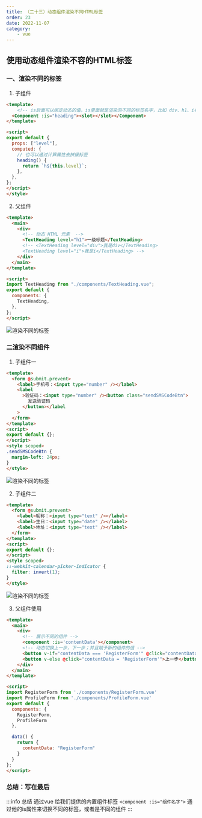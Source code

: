 ```yaml
---
title: （二十三）动态组件渲染不同HTML标签
order: 23
date: 2022-11-07
category:
    - vue
---
```


## 使用动态组件渲染不容的HTML标签

### 一、渲染不同的标签

1. 子组件
```html
<template>
    <!-- is后面可以绑定动态的值，is里面就是渲染的不同的标签名字，比如 div、h1、i标签等 -->
  <Component :is="heading"><slot></slot></Component>
</template>

<script>
export default {
  props: ["level"],
  computed: {
    // 也可以通过计算属性去拼接标签
    heading() {
      return `h${this.level}`;
    },
  },
};
</script>
</style>
```

2. 父组件
```html
<template>
  <main>
    <div>
      <!-- 动态 HTML 元素  -->
      <TextHeading level="h1">一级标题</TextHeading>
      <!-- <TextHeading level="div">我是div</TextHeading>
      <TextHeading level="i">我是i</TextHeading> -->
    </div>
  </main>
</template>

<script>
import TextHeading from "./components/TextHeading.vue";
export default {
  components: {
    TextHeading,
  },
};
</script>
```

![渲染不同的标签](https://image.zswei.xyz/img/vue-23-1.png)


### 二渲染不同组件
1. 子组件一
```html
<template>
  <form @submit.prevent>
    <label>手机号：<input type="number" /></label>
    <label
      >验证码：<input type="number" /><button class="sendSMSCodeBtn">
        发送验证码
      </button></label
    >
  </form>
</template>
<script>
export default {};
</script>
<style scoped>
.sendSMSCodeBtn {
  margin-left: 24px;
}
</style>

```

![渲染不同的标签](https://image.zswei.xyz/img/vue-23-2.png)

2. 子组件二
```html
<template>
  <form @submit.prevent>
    <label>昵称：<input type="text" /></label>
    <label>生日：<input type="date" /></label>
    <label>地址：<input type="text" /></label>
  </form>
</template>
<script>
export default {};
</script>
<style scoped>
::-webkit-calendar-picker-indicator {
  filter: invert(1);
}
</style>

```

![渲染不同的标签](https://image.zswei.xyz/img/vue-23-3.png)

3. 父组件使用
```html
<template>
  <main>
    <div>
      <!-- 展示不同的组件 -->
      <component :is='contentData'></component>
      <!-- 动态切换上一步，下一步；并且赋予新的组件的值 -->
      <button v-if="contentData === 'RegisterForm'" @click="contentData = 'ProfileForm'">下一步</button>
      <button v-else @click="contentData = 'RegisterForm'">上一步</button>
    </div>
  </main>
</template>

<script>
import RegisterForm from './components/RegisterForm.vue'
import ProfileForm from './components/ProfileForm.vue'
export default {
  components: {
    RegisterForm,
    ProfileForm
  },

  data() {
    return {
      contentData: "RegisterForm"
    }
  }
};
</script>
```

### 总结：写在最后
:::info  总结
通过vue 给我们提供的内置组件标签 `<component :is="组件名字">` 通过他的is属性来切换不同的标签，或者是不同的组件
:::
